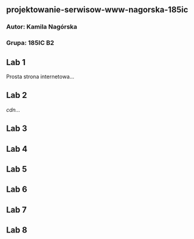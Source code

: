 ## projektowanie-serwisow-www-nagorska-185ic
### **Autor:** Kamila Nagórska
### **Grupa:** 185IC B2

## **Lab 1** 
Prosta strona internetowa...
## **Lab 2** 
*cdn...*
## **Lab 3**
## **Lab 4**
## **Lab 5**
## **Lab 6**
## **Lab 7**
## **Lab 8**

